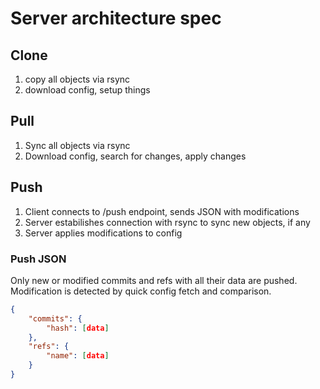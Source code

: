 # Server architecture spec

## Clone
1. copy all objects via rsync
2. download config, setup things

## Pull
1. Sync all objects via rsync
2. Download config, search for changes, apply changes

## Push
1. Client connects to /push endpoint, sends JSON with modifications
2. Server estabilishes connection with rsync to sync new objects, if any
3. Server applies modifications to config

### Push JSON
Only new or modified commits and refs with all their data are pushed. Modification is detected by quick config fetch and comparison.

```json
{
    "commits": {
        "hash": [data]
    },
    "refs": {
        "name": [data]
    }
}
```